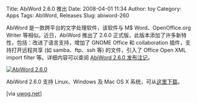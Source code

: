 Title: AbiWord 2.6.0 推出
Date: 2008-04-01 11:34
Author: toy
Category: Apps
Tags: AbiWord, Releases
Slug: abiword-260

AbiWord 是一款跨平台的文字处理软件，该软件与 M$ Word、OpenOffice.org
Writer 等相似。近日，AbiWord 推出了 2.6.0
正式版，此版本添加了许多新特性，包括：改进了语言支持，增加了 GNOME
Office 和 collaboration 插件，支持打开远程共享 (如 samba、ftp、ssh 等)
的文件，引入了 Office Open XML import filter 等。详细内容可以查阅
[AbiWord 2.6.0
发布注记](http://abisource.com/release-notes/2.6.0.phtml)。

[![AbiWord
2.6.0](http://i.linuxtoy.org/i/2008/04/abiword-260.png "abiword-260")](http://i.linuxtoy.org/i/2008/04/abiword-260.png)

AbiWord 2.6.0 支持 Linux、Windows 及 Mac OS X
系统，可从[这里下载](http://abisource.com/download/)。

[via [uwog.net](http://uwog.net/news/?p=4)]
